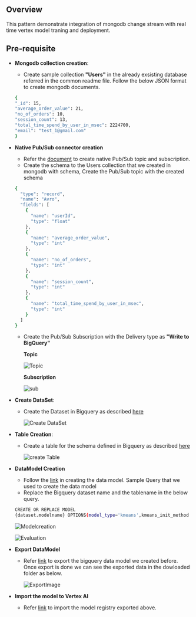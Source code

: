 ## Overview
   This pattern demonstrate integration of mongodb change stream with real time vertex model traning and deployment.

## Pre-requisite
- **Mongodb collection creation**:
  * Create sample collection **"Users"** in the already exsisting database referred in the common readme file. Follow the below JSON format to create mongodb documents.
  ```bash
  {
  "_id": 15,
  "average_order_value": 21,
  "no_of_orders": 10,
  "session_count": 13,
  "total_time_spend_by_user_in_msec": 2224700,
  "email": "test_1@gmail.com"
  }
  ```
- **Native Pub/Sub connector creation**
  * Refer the [document](https://github.com/mongodb-partners/MongoDb-BigQuery-Workshops/blob/dev_bq-workshop_demo/PubSubNativeConnector/README.md) to create native Pub/Sub topic and subscription.
  * Create the schema to the Users collection that we created in mongodb with schema, Create the Pub/Sub topic with the created schema
  ```bash
  {
    "type": "record",
    "name": "Avro",
    "fields": [
      {
        "name": "userId",
        "type": "float"
      },
      {
        "name": "average_order_value",
        "type": "int"
      },
      {
        "name": "no_of_orders",
        "type": "int"
      },
      {
        "name": "session_count",
        "type": "int"
      },
      {
        "name": "total_time_spend_by_user_in_msec",
        "type": "int"
      }
    ]
  }
  ```
  * Create the Pub/Sub Subscription with the Delivery type as **"Write to BigQuery"**

    **Topic**

      ![Topic](https://github.com/mongodb-partners/MongoDb-BigQuery-Workshops/assets/109083730/8aac15ca-fd7c-432f-864f-cc6920184092)
      
    **Subscription**

      ![sub](https://github.com/mongodb-partners/MongoDb-BigQuery-Workshops/assets/109083730/ebbe7c81-1cf0-4184-ae59-5102a37bc45b)


- **Create DataSet**:
  * Create the Dataset in Bigquery as described [here](https://cloud.google.com/bigquery/docs/datasets#create-dataset)

    ![Create DataSet](https://github.com/mongodb-partners/MongoDb-BigQuery-Workshops/assets/109083730/6e45e4f8-925e-4799-9037-27e9dd405429)


- **Table Creation**:
  * Create a table for the schema defined in Bigquery as described [here](https://cloud.google.com/bigquery/docs/tables#create_an_empty_table_with_a_schema_definition)

    ![create Table](https://github.com/mongodb-partners/MongoDb-BigQuery-Workshops/assets/109083730/da04bca0-2f06-4871-b2ed-d5e51cdd6123)

- **DataModel Creation**
  * Follow the [link](https://codelabs.developers.google.com/codelabs/bqml-vertex-prediction#3) in creating the data model. Sample Query that we used to create the data model
  * Replace the Bigquery dataset name and the tablename in the below query.
  ``` bash
  CREATE OR REPLACE MODEL
  {dataset.modelname} OPTIONS(model_type='kmeans',kmeans_init_method = 'KMEANS++') AS (select * EXCEPT(CENTROID_ID) from dataset.tablename as u)
  ```
    ![Modelcreation](https://github.com/mongodb-partners/MongoDb-BigQuery-Workshops/assets/109083730/0ac3063d-0d0d-4162-87ce-9289415c32bd)

    ![Evaluation]()
  
- **Export DataModel**
  * Refer [link](https://codelabs.developers.google.com/codelabs/bqml-vertex-prediction#4) to export the bigquery data model we created before.
    Once export is done we can see the exported data in the dowloaded folder as below.

    ![ExportImage](https://github.com/mongodb-partners/MongoDb-BigQuery-Workshops/assets/109083730/1ae05be2-8308-4d51-bb3c-a2bcc7547d80)

- **Import the model to Vertex AI**
  * Refer [link](https://codelabs.developers.google.com/codelabs/bqml-vertex-prediction#5) to import the model registry exported above.
    
    


